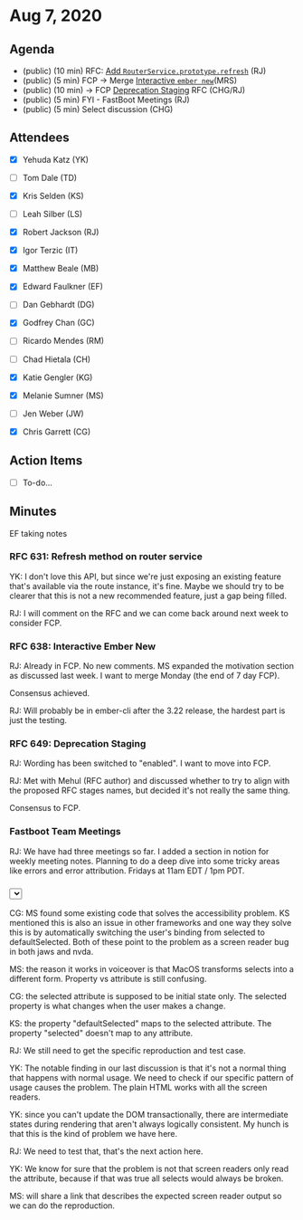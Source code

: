 # Aug 7, 2020

## Agenda

- (public) (10 min) RFC: [Add `RouterService.prototype.refresh`](https://github.com/emberjs/rfcs/pull/631) (RJ)
- (public) (5 min) FCP → Merge [Interactive `ember new`](https://github.com/emberjs/rfcs/pull/638)(MRS)
- (public) (10 min) → FCP [Deprecation Staging](https://github.com/emberjs/rfcs/pull/649) RFC (CHG/RJ)
- (public) (5 min) FYI - FastBoot Meetings (RJ)
- (public) (5 min) Select discussion (CHG)

## Attendees

- [x]  Yehuda Katz (YK)
- [ ]  Tom Dale (TD)
- [x]  Kris Selden (KS)
- [ ]  Leah Silber (LS)
- [x]  Robert Jackson (RJ)
- [x]  Igor Terzic (IT)
- [x]  Matthew Beale (MB)
- [x]  Edward Faulkner (EF)

- [ ]  Dan Gebhardt (DG)
- [x]  Godfrey Chan (GC)
- [ ]  Ricardo Mendes (RM)
- [ ]  Chad Hietala (CH)
- [x]  Katie Gengler (KG)
- [x]  Melanie Sumner (MS)
- [ ]  Jen Weber (JW)
- [x]  Chris Garrett (CG)

## Action Items

- [ ]  To-do...

## Minutes

EF taking notes

### RFC 631: Refresh method on router service

YK: I don't love this API, but since we're just exposing an existing feature that's available via the route instance, it's fine. Maybe we should try to be clearer that this is not a new recommended feature, just a gap being filled.

RJ: I will comment on the RFC and we can come back around next week to consider FCP.

### RFC 638: Interactive Ember New

RJ: Already in FCP. No new comments. MS expanded the motivation section as discussed last week. I want to merge Monday (the end of 7 day FCP).

Consensus achieved.

RJ: Will probably be in ember-cli after the 3.22 release, the hardest part is just the testing.

### RFC 649: Deprecation Staging

RJ: Wording has been switched to "enabled". I want to move into FCP. 

RJ: Met with Mehul (RFC author) and discussed whether to try to align with the proposed RFC stages names, but decided it's not really the same thing.

Consensus to FCP.

### Fastboot Team Meetings

RJ: We have had three meetings so far. I added a section in notion for weekly meeting notes. Planning to do a deep dive into some tricky areas like errors and error attribution. Fridays at 11am EDT / 1pm PDT.

### <select> discussion

CG: MS found some existing code that solves the accessibility problem. KS mentioned this is also an issue in other frameworks and one way they solve this is by automatically switching the user's binding from selected to defaultSelected. Both of these point to the problem as a screen reader bug in both jaws and nvda.

MS: the reason it works in voiceover is that MacOS transforms selects into a different form. Property vs attribute is still confusing.

CG: the selected attribute is supposed to be initial state only. The selected property is what changes when the user makes a change.

KS: the property "defaultSelected" maps to the selected attribute.  The property "selected" doesn't map to any attribute.

RJ: We still need to get the specific reproduction and test case.

YK: The notable finding in our last discussion is that it's not a normal thing that happens with normal usage. We need to check if our specific pattern of usage causes the problem. The plain HTML works with all the screen readers.

YK: since you can't update the DOM transactionally, there are intermediate states during rendering that aren't always logically consistent. My hunch is that this is the kind of problem we have here.

RJ: We need to test that, that's the next action here.

YK: We know for sure that the problem is not that screen readers only read the attribute, because if that was true all selects would always be broken.

MS: will share a link that describes the expected screen reader output so we can do the reproduction.
